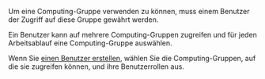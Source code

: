 Um eine Computing-Gruppe verwenden zu können, muss einem Benutzer der Zugriff auf diese Gruppe gewährt werden.

Ein Benutzer kann auf mehrere Computing-Gruppen zugreifen und für jeden Arbeitsablauf eine Computing-Gruppe auswählen.

Wenn Sie [einen Benutzer erstellen](wxe1659392685092.md), wählen Sie die Computing-Gruppen, auf die sie zugreifen können, und ihre Benutzerrollen aus.
